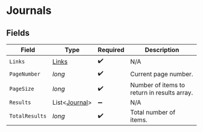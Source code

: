 # Journals


## Fields

| Field                                           | Type                                            | Required                                        | Description                                     |
| ----------------------------------------------- | ----------------------------------------------- | ----------------------------------------------- | ----------------------------------------------- |
| `Links`                                         | [Links](../../Models/Shared/Links.md)           | :heavy_check_mark:                              | N/A                                             |
| `PageNumber`                                    | *long*                                          | :heavy_check_mark:                              | Current page number.                            |
| `PageSize`                                      | *long*                                          | :heavy_check_mark:                              | Number of items to return in results array.     |
| `Results`                                       | List<[Journal](../../Models/Shared/Journal.md)> | :heavy_minus_sign:                              | N/A                                             |
| `TotalResults`                                  | *long*                                          | :heavy_check_mark:                              | Total number of items.                          |